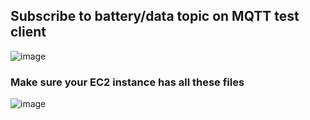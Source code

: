 ## Subscribe to battery/data topic on MQTT test client

![image](https://github.com/user-attachments/assets/016310df-1932-4614-99dd-792605fff3c2)

### Make sure your EC2 instance has all these files

![image](https://github.com/user-attachments/assets/ceffb2c0-63c0-43ab-9976-96c781cf254b)
